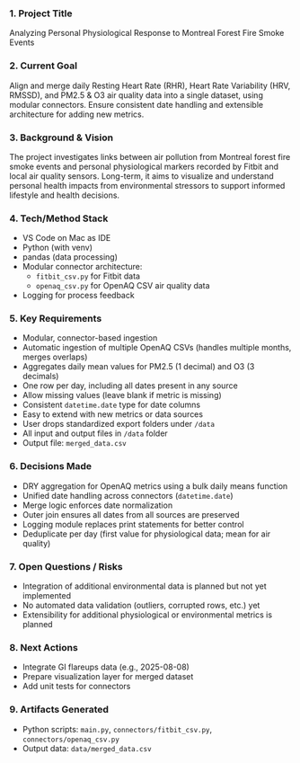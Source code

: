 ### 1. Project Title
Analyzing Personal Physiological Response to Montreal Forest Fire Smoke Events

### 2. Current Goal
Align and merge daily Resting Heart Rate (RHR), Heart Rate Variability (HRV, RMSSD), and PM2.5 & O3 air quality data into a single dataset, using modular connectors. Ensure consistent date handling and extensible architecture for adding new metrics.

### 3. Background & Vision
The project investigates links between air pollution from Montreal forest fire smoke events and personal physiological markers recorded by Fitbit and local air quality sensors. Long-term, it aims to visualize and understand personal health impacts from environmental stressors to support informed lifestyle and health decisions.

### 4. Tech/Method Stack
- VS Code on Mac as IDE
- Python (with venv)
- pandas (data processing)
- Modular connector architecture:
  - `fitbit_csv.py` for Fitbit data
  - `openaq_csv.py` for OpenAQ CSV air quality data
- Logging for process feedback

### 5. Key Requirements
- Modular, connector-based ingestion
- Automatic ingestion of multiple OpenAQ CSVs (handles multiple months, merges overlaps)
- Aggregates daily mean values for PM2.5 (1 decimal) and O3 (3 decimals)
- One row per day, including all dates present in any source
- Allow missing values (leave blank if metric is missing)
- Consistent `datetime.date` type for date columns
- Easy to extend with new metrics or data sources
- User drops standardized export folders under `/data`
- All input and output files in `/data` folder
- Output file: `merged_data.csv`

### 6. Decisions Made
- DRY aggregation for OpenAQ metrics using a bulk daily means function
- Unified date handling across connectors (`datetime.date`)
- Merge logic enforces date normalization
- Outer join ensures all dates from all sources are preserved
- Logging module replaces print statements for better control
- Deduplicate per day (first value for physiological data; mean for air quality)

### 7. Open Questions / Risks
- Integration of additional environmental data is planned but not yet implemented
- No automated data validation (outliers, corrupted rows, etc.) yet
- Extensibility for additional physiological or environmental metrics is planned

### 8. Next Actions
- Integrate GI flareups data (e.g., 2025-08-08)
- Prepare visualization layer for merged dataset
- Add unit tests for connectors

### 9. Artifacts Generated
- Python scripts: `main.py`, `connectors/fitbit_csv.py`, `connectors/openaq_csv.py`
- Output data: `data/merged_data.csv`